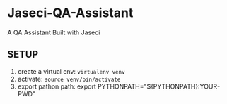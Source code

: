 # Jaseci-QA-Assistant
A QA Assistant Built with Jaseci

## SETUP
1. create a virtual env: `virtualenv venv`
2. activate: `source venv/bin/activate`
3. export pathon path: export PYTHONPATH="${PYTHONPATH}:YOUR-PWD"
